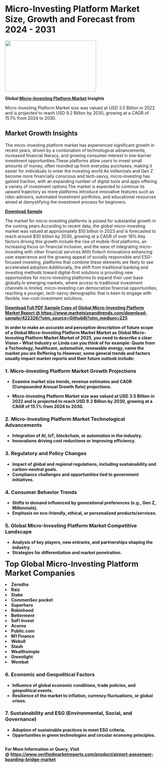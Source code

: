 <H1>Micro-Investing Platform Market Size, Growth and Forecast from 2024 - 2031</H1><img class="aligncenter size-medium wp-image-584254" src="https://thirdeyenews.in/wp-content/uploads/2024/09/Global-Market-Research-300x168.jpeg" alt="" width="300" height="168" /><p><strong>Global&nbsp;<a href="https://www.marketsizeandtrends.com/download-sample/422326/?utm_source=Github8j?utm_medium=225">Micro-Investing Platform Market</a> Insights</strong></p><p>Micro-Investing Platform Market size was valued at USD 3.5 Billion in 2022 and is projected to reach USD 9.2 Billion by 2030, growing at a CAGR of 15.1% from 2024 to 2030.</p><p><h2>Market Growth Insights</h2> <p>The micro-investing platform market has experienced significant growth in recent years, driven by a combination of technological advancements, increased financial literacy, and growing consumer interest in low-barrier investment opportunities.These platforms allow users to invest small amounts of money, often rounded up from everyday purchases, making it easier for individuals to enter the investing world.As millennials and Gen Z become more financially conscious and tech-savvy, micro-investing has gained traction, with an expanding number of digital tools and apps offering a variety of investment options.The market is expected to continue its upward trajectory as more platforms introduce innovative features such as robo-advisors, automated investment portfolios, and educational resources aimed at demystifying the investment process for beginners.</p> <p><strong><a href="#">Download Sample</a></strong></p> <p>The market for micro-investing platforms is poised for substantial growth in the coming years.According to recent data, the global micro-investing market was valued at approximately $10 billion in 2023 and is forecasted to reach around $30 billion by 2030, growing at a CAGR of over 18%.Key factors driving this growth include the rise of mobile-first platforms, an increasing focus on financial inclusion, and the ease of integrating micro-investing with other financial services.With fintech innovations enhancing user experience and the growing appeal of socially responsible and ESG-focused investing, platforms that combine these elements are likely to see accelerated adoption.Additionally, the shift from traditional banking and investing methods toward digital-first solutions is providing new opportunities for micro-investing platforms to expand their user base globally.In emerging markets, where access to traditional investment channels is limited, micro-investing can democratize financial opportunities, reaching a younger, tech-savvy demographic that is keen to engage with flexible, low-cost investment solutions.</p> <p><strong><a href="#"></p><p><span class=""><strong>Download Full PDF Sample Copy of Global Micro-Investing Platform Market Report</strong> @ <a href="https://www.marketsizeandtrends.com/download-sample/422326/?utm_source=Github8j?utm_medium=225" target="_blank">https://www.marketsizeandtrends.com/download-sample/422326/?utm_source=Github8j?utm_medium=225</a></span></p><p>In order to make an accurate and perceptive description of future scope of a Global&nbsp;Micro-Investing Platform Market Market as Global&nbsp;Micro-Investing Platform Market Market of 2025, you need to describe a clear Vision &ndash; What Industry or Linda can you think of for example: Quote from a Technology, healthcare, automotive, renewable energy, name the market you are Reffering to.However, some general trends and factors usually impact market reports and their future outlook include:</p><h3>1.&nbsp;<strong>Micro-Investing Platform Market Growth Projections</strong></h3><ul><li>Examine market size trends, revenue estimates and CAGR (Compounded Annual Growth Rate) projections.</li><li><p>Micro-Investing Platform Market size was valued at USD 3.5 Billion in 2022 and is projected to reach USD 9.2 Billion by 2030, growing at a CAGR of 15.1% from 2024 to 2030.</p></li></ul><h3>2.&nbsp;<strong>Micro-Investing Platform Market Technological Advancements</strong></h3><ul><li>Integration of AI, IoT, blockchain, or automation in the industry.</li><li>Innovations driving cost reductions or improving efficiency.</li></ul><h3>3.&nbsp;<strong>Regulatory and Policy Changes</strong></h3><ul><li>Impact of global and regional regulations, including sustainability and carbon-neutral goals.</li><li>Compliance challenges and opportunities tied to government initiatives.</li></ul><h3>4.&nbsp;<strong>Consumer Behavior Trends</strong></h3><ul><li>Shifts in demand influenced by generational preferences (e.g., Gen Z, Millennials).</li><li>Emphasis on eco-friendly, ethical, or personalized products/services.</li></ul><h3>5.&nbsp;<strong>Global Micro-Investing Platform Market Competitive Landscape</strong></h3><ul><li>Analysis of key players, new entrants, and partnerships shaping the industry.</li><li>Strategies for differentiation and market penetration.</li></ul><p data-pm-slice="1 1 []"><span style="color: inherit; font-family: inherit; font-size: 25px;">Top Global Micro-Investing Platform Market Companies</span></p><div class="" data-test-id=""><p><li>Zerodha</li><li> Raiz</li><li> Stake</li><li> CommenSec pocket</li><li> Superhero</li><li> Robinhood</li><li> Betterment</li><li> SoFi Invest</li><li> Acorns</li><li> Public.com</li><li> M1 Finance</li><li> Webull</li><li> Stash</li><li> Wealthsimple</li><li> Greenlight</li><li> Wombat</li></p></div><h3>6.&nbsp;<strong>Economic and Geopolitical Factors</strong></h3><ul><li>Influence of global economic conditions, trade policies, and geopolitical events.</li><li>Resilience of the market to inflation, currency fluctuations, or global crises.</li></ul><h3>7.&nbsp;<strong>Sustainability and ESG (Environmental, Social, and Governance)</strong></h3><ul><li>Adoption of sustainable practices to meet ESG criteria.</li><li>Opportunities in green technologies and circular economy principles.</li></ul><h2><strong style="font-size: 14px;">For More Information or Query, Visit @&nbsp;</strong><a style="background-color: #ffffff; font-size: 14px;" href="https://www.marketsizeandtrends.com/report/micro-investing-platform-market/" target="_blank">https://www.verifiedmarketreports.com/product/airport-passenger-boarding-bridge-market</a></h2>